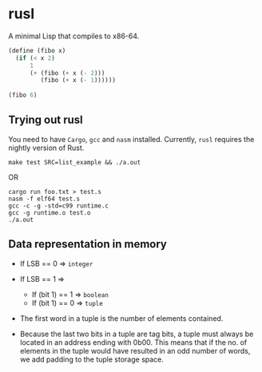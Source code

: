 # rusl

A minimal Lisp that compiles to x86-64.

```scheme
(define (fibo x)
  (if (< x 2)
      1
      (+ (fibo (+ x (- 2)))
         (fibo (+ x (- 1))))))
         
(fibo 6)
```

## Trying out rusl

You need to have `Cargo`, `gcc` and `nasm` installed. Currently,
`rusl` requires the nightly version of Rust.

```shell
make test SRC=list_example && ./a.out
```

OR

```shell
cargo run foo.txt > test.s
nasm -f elf64 test.s
gcc -c -g -std=c99 runtime.c
gcc -g runtime.o test.o
./a.out
```

## Data representation in memory

- If LSB == 0 => ```integer```
- If LSB == 1 =>
   - If (bit 1) == 1 => ```boolean```
   - If (bit 1) == 0 => ```tuple```


- The first word in a tuple is the number of elements contained.
- Because the last two bits in a tuple are tag bits, a tuple must
  always be located in an address ending with 0b00. This means that if
  the no. of elements in the tuple would have resulted in an odd
  number of words, we add padding to the tuple storage space.
